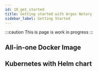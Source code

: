```yaml
---
id: 10_get_started
title: Getting started with Argos Notary
sidebar_label: Getting Started
---
```


:::caution
This is page is work in progress
:::
## All-in-one Docker Image

## Kubernetes with Helm chart

